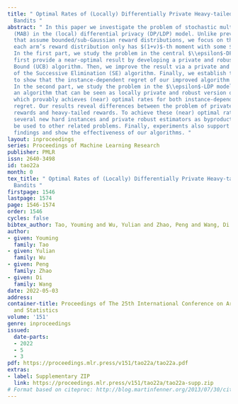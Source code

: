 ```yaml
---
title: " Optimal Rates of (Locally) Differentially Private Heavy-tailed Multi-Armed
  Bandits "
abstract: " In this paper we investigate the problem of stochastic multi-armed bandits
  (MAB) in the (local) differential privacy (DP/LDP) model. Unlike previous results
  that assume bounded/sub-Gaussian reward distributions, we focus on the setting where
  each arm’s reward distribution only has $(1+v)$-th moment with some $v\\in (0, 1]$.
  In the first part, we study the problem in the central $\\epsilon$-DP model. We
  first provide a near-optimal result by developing a private and robust Upper Confidence
  Bound (UCB) algorithm. Then, we improve the result via a private and robust version
  of the Successive Elimination (SE) algorithm. Finally, we establish the lower bound
  to show that the instance-dependent regret of our improved algorithm is optimal.
  In the second part, we study the problem in the $\\epsilon$-LDP model. We propose
  an algorithm that can be seen as locally private and robust version of SE algorithm,
  which provably achieves (near) optimal rates for both instance-dependent and instance-independent
  regret. Our results reveal differences between the problem of private MAB with bounded/sub-Gaussian
  rewards and heavy-tailed rewards. To achieve these (near) optimal rates, we develop
  several new hard instances and private robust estimators as byproducts, which might
  be used to other related problems. Finally, experiments also support our theoretical
  findings and show the effectiveness of our algorithms. "
layout: inproceedings
series: Proceedings of Machine Learning Research
publisher: PMLR
issn: 2640-3498
id: tao22a
month: 0
tex_title: " Optimal Rates of (Locally) Differentially Private Heavy-tailed Multi-Armed
  Bandits "
firstpage: 1546
lastpage: 1574
page: 1546-1574
order: 1546
cycles: false
bibtex_author: Tao, Youming and Wu, Yulian and Zhao, Peng and Wang, Di
author:
- given: Youming
  family: Tao
- given: Yulian
  family: Wu
- given: Peng
  family: Zhao
- given: Di
  family: Wang
date: 2022-05-03
address:
container-title: Proceedings of The 25th International Conference on Artificial Intelligence
  and Statistics
volume: '151'
genre: inproceedings
issued:
  date-parts:
  - 2022
  - 5
  - 3
pdf: https://proceedings.mlr.press/v151/tao22a/tao22a.pdf
extras:
- label: Supplementary ZIP
  link: https://proceedings.mlr.press/v151/tao22a/tao22a-supp.zip
# Format based on citeproc: http://blog.martinfenner.org/2013/07/30/citeproc-yaml-for-bibliographies/
---
```

